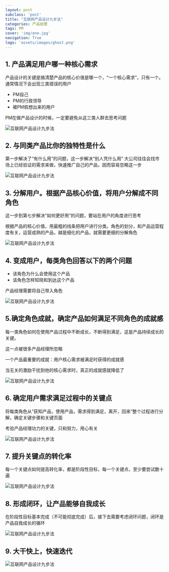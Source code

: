 ```yaml
---
layout: post
subclass: 'post'
title: "互联网产品设计九步法"
categories: 产品经理
tags: PM
cover: 'img/one.jpg'
navigation: True
logo: 'assets/images/ghost.png'
---
```


## 1. 产品满足用户哪一种核心需求

产品设计的关键是搞清楚产品的核心价值是哪一个，“一个核心需求”，只有一个。
通常情况下会出现三类错误的用户

- PM自己
- PM的行政领导
- 被PM假想出来的用户

PM在做产品设计的时候，一定要避免从这三类人群去思考问题

![互联网产品设计九步法](/img/con/001.png)

## 2. 与同类产品比你的独特性是什么

第一步解决了“有什么用”的问题，这一步解决“别人凭什么用”
大公司往往会找市场上已经验证的需求来做，快速推广自己的产品，因而容易忽略这一步

![互联网产品设计九步法](/img/con/002.png)

## 3. 分解用户。根据产品核心价值，将用户分解成不同角色

这一步到第七步解决“如何更好用”的问题，要站在用户的角度进行思考

根据产品的核心价值，用最粗的线条把用户进行分类。角色的划分，和产品运营程度有关，运营成熟的产品，越是细化的产品，就需要更细的分解角色

![互联网产品设计九步法](/img/con/003.png)

## 4. 变成用户，每类角色回答以下的两个问题

- 该角色为什么会使用这个产品
- 该角色怎样知晓和到达这个产品

产品经理需要将自己带入角色

![互联网产品设计九步法](/img/con/004.png)

## 5.确定角色成就，确定产品如何满足不同角色的成就感

每一类角色如何在使用产品过程中不断成长，不断得到满足，这是产品持续成长的关键。

这一点被很多产品经理所忽略

一个产品最重要的成就：用户核心需求被满足时获得的成就感

当无关的激励干扰到他的核心需求时，真正的成就感就降低了

![互联网产品设计九步法](/img/con/005.png)

## 6. 确定用户需求满足过程中的关键点

将每类角色从“获知产品，使用产品，需求得到满足，离开，回来”整个过程进行分解，确定关键步骤和关键页面

考验产品经理功力的关键，只和努力，用心有关

![互联网产品设计九步法](/img/con/006.png)

## 7. 提升关键点的转化率

每一个关键点如何提高转化率，都是阶段性目标，每一个关键点，至少要尝试数十遍

![互联网产品设计九步法](/img/con/007.png)

## 8. 形成闭环，让产品能够自我成长

在阶段性目标基本完成（不可能彻底完成）后，接下去需要考虑闭环问题，闭环是产品自我成长的循环

![互联网产品设计九步法](/img/con/008.png)


## 9. 大干快上，快速迭代

![互联网产品设计九步法](/img/con/009.png)
